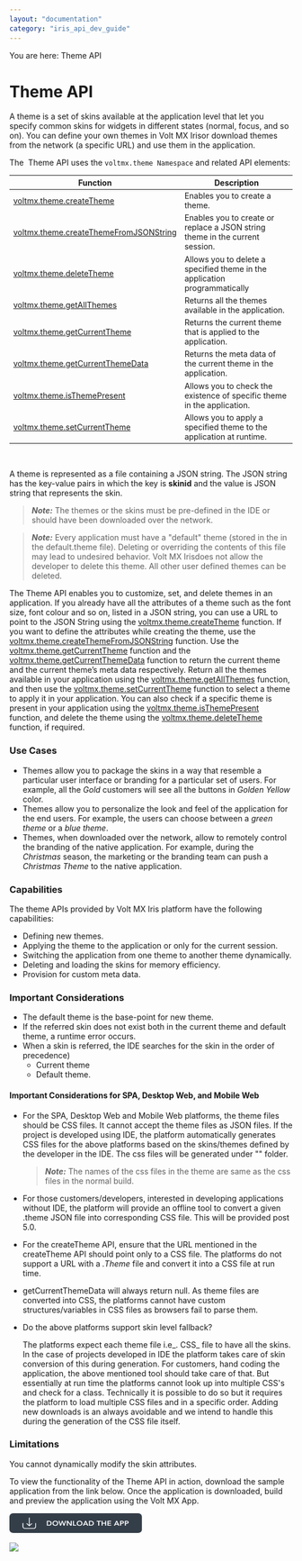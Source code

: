```yaml
---
layout: "documentation"
category: "iris_api_dev_guide"
---
```

                            

You are here: Theme API

Theme API
=========

A theme is a set of skins available at the application level that let you specify common skins for widgets in different states (normal, focus, and so on). You can define your own themes in Volt MX Irisor download themes from the network (a specific URL) and use them in the application.

The  Theme API uses the `voltmx.theme Namespace` and related API elements:

  
| Function | Description |
| --- | --- |
| [voltmx.theme.createTheme](voltmx.theme_functions.html#theme.cr) | Enables you to create a theme. |
| [voltmx.theme.createThemeFromJSONString](voltmx.theme_functions.html#voltmx.the) | Enables you to create or replace a JSON string theme in the current session. |
| [voltmx.theme.deleteTheme](voltmx.theme_functions.html#theme.de) | Allows you to delete a specified theme in the application programmatically |
| [voltmx.theme.getAllThemes](voltmx.theme_functions.html#theme.al) | Returns all the themes available in the application. |
| [voltmx.theme.getCurrentTheme](voltmx.theme_functions.html#theme.ge2) | Returns the current theme that is applied to the application. |
| [voltmx.theme.getCurrentThemeData](voltmx.theme_functions.html#theme.ge) | Returns the meta data of the current theme in the application. |
| [voltmx.theme.isThemePresent](voltmx.theme_functions.html#theme.is) | Allows you to check the existence of specific theme in the application. |
| [voltmx.theme.setCurrentTheme](voltmx.theme_functions.html#theme.se) | Allows you to apply a specified theme to the application at runtime. |

 

A theme is represented as a file containing a JSON string. The JSON string has the key-value pairs in which the key is **skinid** and the value is JSON string that represents the skin.

> **_Note:_** The themes or the skins must be pre-defined in the IDE or should have been downloaded over the network.

> **_Note:_** Every application must have a "default" theme (stored in the in the default.theme file). Deleting or overriding the contents of this file may lead to undesired behavior. Volt MX Irisdoes not allow the developer to delete this theme. All other user defined themes can be deleted.

The Theme API enables you to customize, set, and delete themes in an application. If you already have all the attributes of a theme such as the font size, font colour and so on, listed in a JSON string, you can use a URL to point to the JSON String using the [voltmx.theme.createTheme](voltmx.theme_functions.html#theme.cr) function. If you want to define the attributes while creating the theme, use the [voltmx.theme.createThemeFromJSONString](voltmx.theme_functions.html#voltmx.the) function. Use the [voltmx.theme.getCurrentTheme](voltmx.theme_functions.html#theme.ge2) function and the [voltmx.theme.getCurrentThemeData](voltmx.theme_functions.html#theme.ge) function to return the current theme and the current theme’s meta data respectively. Return all the themes available in your application using the [voltmx.theme.getAllThemes](voltmx.theme_functions.html#theme.al) function, and then use the [voltmx.theme.setCurrentTheme](voltmx.theme_functions.html#theme.se) function to select a theme to apply it in your application. You can also check if a specific theme is present in your application using the [voltmx.theme.isThemePresent](voltmx.theme_functions.html#theme.is) function, and delete the theme using the [voltmx.theme.deleteTheme](voltmx.theme_functions.html#theme.de) function, if required.

### Use Cases

*   Themes allow you to package the skins in a way that resemble a particular user interface or branding for a particular set of users. For example, all the _Gold_ customers will see all the buttons in _Golden Yellow_ color.
*   Themes allow you to personalize the look and feel of the application for the end users. For example, the users can choose between a _green theme_ or a _blue theme_.
*   Themes, when downloaded over the network, allow to remotely control the branding of the native application. For example, during the _Christmas_ season, the marketing or the branding team can push a _Christmas Theme_ to the native application.

### Capabilities

The theme APIs provided by Volt MX Iris platform have the following capabilities:

*   Defining new themes.
*   Applying the theme to the application or only for the current session.
*   Switching the application from one theme to another theme dynamically.
*   Deleting and loading the skins for memory efficiency.
*   Provision for custom meta data.

### Important Considerations

*   The default theme is the base-point for new theme.
*   If the referred skin does not exist both in the current theme and default theme, a runtime error occurs.
*   When a skin is referred, the IDE searches for the skin in the order of precedence)
    *   Current theme
    *   Default theme.

#### Important Considerations for SPA, Desktop Web, and Mobile Web

*   For the SPA, Desktop Web and Mobile Web platforms, the theme files should be CSS files. It cannot accept the theme files as JSON files. If the project is developed using IDE, the platform automatically generates CSS files for the above platforms based on the skins/themes defined by the developer in the IDE. The css files will be generated under "<ThemeID>" folder.
    
    > **_Note:_** The names of the css files in the theme are same as the css files in the normal build.
    
*   For those customers/developers, interested in developing applications without IDE, the platform will provide an offline tool to convert a given .theme JSON file into corresponding CSS file. This will be provided post 5.0.
*   For the createTheme API, ensure that the URL mentioned in the createTheme API should point only to a CSS file. The platforms do not support a URL with a _.Theme_ file and convert it into a CSS file at run time.
*   getCurrentThemeData will always return null. As theme files are converted into CSS, the platforms cannot have custom structures/variables in CSS files as browsers fail to parse them.
*   Do the above platforms support skin level fallback?
    
    The platforms expect each theme file i.e_. CSS_ file to have all the skins. In the case of projects developed in IDE the platform takes care of skin conversion of this during generation. For customers, hand coding the application, the above mentioned tool should take care of that. But essentially at run time the platforms cannot look up into multiple CSS's and check for a class. Technically it is possible to do so but it requires the platform to load multiple CSS files and in a specific order. Adding new downloads is an always avoidable and we intend to handle this during the generation of the CSS file itself.
    

### Limitations

You cannot dynamically modify the skin attributes.

To view the functionality of the Theme API in action, download the sample application from the link below. Once the application is downloaded, build and preview the application using the Volt MX App.  

[![](resources/images/download_button_08__002__236x35.png)](https://github.com/KonyDocs/Sampleapps/tree/master/ThemeAPI)

![](resources/prettify/onload.png)

